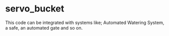 # servo_bucket
This code can be integrated with systems like; Automated Watering System, a safe, an automated gate and so on.
